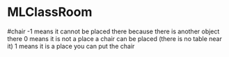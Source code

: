 # MLClassRoom

#chair
-1 means it cannot be placed there because there is another object there
0 means it is not a place a chair can be placed (there is no table near it)
1 means it is a place you can put the chair